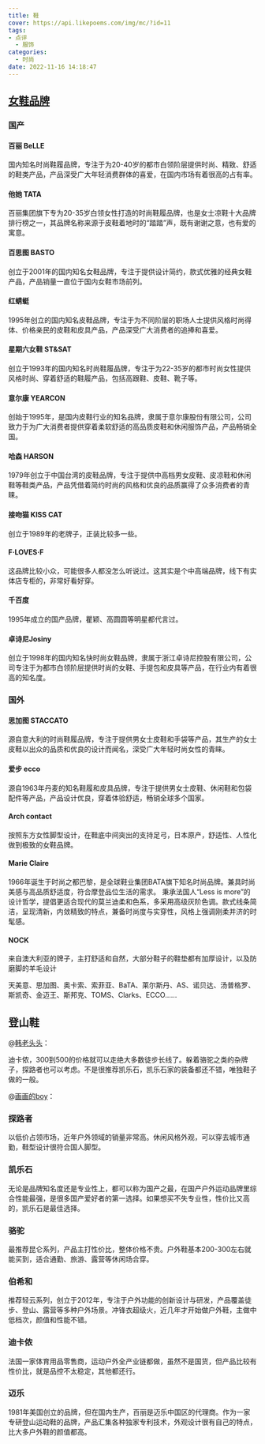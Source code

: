 ```yaml
---
title: 鞋
cover: https://api.likepoems.com/img/mc/?id=11
tags:
- 点评
  - 服饰
categories:
  - 时尚
date: 2022-11-16 14:18:47
---
```

<!--more-->

## [女鞋品牌](https://zhuanlan.zhihu.com/p/524059868)

### 国产

#### 百丽 BeLLE

国内知名时尚鞋履品牌，专注于为20-40岁的都市白领阶层提供时尚、精致、舒适的鞋类产品，产品深受广大年轻消费群体的喜爱，在国内市场有着很高的占有率。

#### 他她 TATA

百丽集团旗下专为20-35岁白领女性打造的时尚鞋履品牌，也是女士凉鞋十大品牌排行榜之一，其品牌名称来源于皮鞋着地时的“踏踏”声，既有谢谢之意，也有爱的寓意。

#### 百思图 BASTO

创立于2001年的国内知名女鞋品牌，专注于提供设计简约，款式优雅的经典女鞋产品，产品销量一直位于国内女鞋市场前列。

#### 红蜻蜓

1995年创立的国内知名皮鞋品牌，专注于为不同阶层的职场人士提供风格时尚得体、价格亲民的皮鞋和皮具产品，产品深受广大消费者的追捧和喜爱。

#### 星期六女鞋 ST&SAT

创立于1993年的国内知名时尚鞋履品牌，专注于为22-35岁的都市时尚女性提供风格时尚、穿着舒适的鞋履产品，包括高跟鞋、皮鞋、靴子等。

#### 意尔康 YEARCON

创始于1995年，是国内皮鞋行业的知名品牌，隶属于意尔康股份有限公司，公司致力于为广大消费者提供穿着柔软舒适的高品质皮鞋和休闲服饰产品，产品畅销全国。

#### 哈森 HARSON

1979年创立于中国台湾的皮鞋品牌，专注于提供中高档男女皮鞋、皮凉鞋和休闲鞋等鞋类产品，产品凭借着简约时尚的风格和优良的品质赢得了众多消费者的青睐。

#### 接吻猫 KISS CAT

创立于1989年的老牌子，正装比较多一些。

#### F·LOVES·F

这品牌比较小众，可能很多人都没怎么听说过。这其实是个中高端品牌，线下有实体店专柜的，非常好看好穿。

#### 千百度

1995年成立的国产品牌，瞿颖、高圆圆等明星都代言过。

#### 卓诗尼Josiny

创立于1998年的国内知名快时尚女鞋品牌，隶属于浙江卓诗尼控股有限公司，公司专注于为都市白领阶层提供时尚的女鞋、手提包和皮具等产品，在行业内有着很高的知名度。

### 国外

#### 思加图 STACCATO

源自意大利的时尚鞋履品牌，专注于提供男女士皮鞋和手袋等产品，其生产的女士皮鞋以出众的品质和优良的设计而闻名，深受广大年轻时尚女性的青睐。

#### 爱步 ecco

源自1963年丹麦的知名鞋履和皮具品牌，专注于提供男女士皮鞋、休闲鞋和包袋配件等产品，产品设计优良，穿着体验舒适，畅销全球多个国家。

#### Arch contact

按照东方女性脚型设计，在鞋底中间突出的支持足弓，日本原产，舒适性、人性化做到极致的女鞋品牌。

#### Marie Claire

1966年诞生于时尚之都巴黎，是全球鞋业集团BATA旗下知名时尚品牌。兼具时尚美感与高品质舒适度，符合摩登品位生活的需求。
秉承法国人“Less is more”的设计哲学，提倡更适合现代的莫兰迪柔和色系，多采用高级灰阶色调。款式线条简洁，呈现清新，内敛精致的特点，兼备时尚度与实穿性，风格上强调刚柔并济的时髦感。

#### NOCK

来自澳大利亚的牌子，主打舒适和自然，大部分鞋子的鞋垫都有加厚设计，以及防磨脚的羊毛设计


天美意、思加图、奥卡索、索菲亚、BaTA、莱尔斯丹、AS、诺贝达、汤普格罗、斯凯奇、金迈王、斯邦克、TOMS、Clarks、ECCO……

## 登山鞋

@[韩老头头](https://www.zhihu.com/question/306990534/answer/1509417509)：

迪卡侬，300到500的价格就可以走绝大多数徒步长线了。躲着骆驼之类的杂牌子，探路者也可以考虑。不是很推荐凯乐石，凯乐石家的装备都还不错，唯独鞋子做的一般。

@[画画的boy](https://zhuanlan.zhihu.com/p/605823026)：

### 探路者

以低价占领市场，近年户外领域的销量非常高。休闲风格外观，可以穿去城市通勤，鞋型设计很符合国人脚型。

### 凯乐石

无论是品牌知名度还是专业性上，都可以称为国产之最，在国产户外运动品牌里综合性能最强，是很多国产爱好者的第一选择。如果想买不失专业性，性价比又高的，凯乐石是最佳选择。

### 骆驼

最推荐昆仑系列，产品主打性价比，整体价格不贵。户外鞋基本200-300左右就能买到，适合通勤、旅游、露营等休闲场合穿。

### 伯希和

推荐轻云系列，创立于2012年，专注于户外功能的创新设计与研发，产品覆盖徒步、登山、露营等多种户外场景。冲锋衣超级火，近几年才开始做户外鞋，主做中低档次，颜值和性能不错。

### 迪卡侬

法国一家体育用品零售商，运动户外全产业链都做，虽然不是国货，但产品比较有性价比，就是品控不太稳定，其他都还行。

### 迈乐

1981年美国创立的品牌，但在国内生产，百丽是迈乐中国区的代理商。作为一家专研登山运动鞋的品牌，产品汇集各种独家专利技术，外观设计很有自己的特点，比大多户外鞋的颜值都高。

